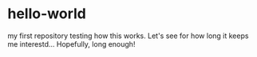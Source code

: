 # hello-world
my first repository 
testing how this works. Let's see for how long it keeps me interestd... Hopefully, long enough!
